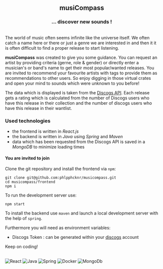 <h2><p align=center>musiCompass</p></h3>
<h3><p align=center>... discover new sounds !</p></h3>
<br/>
The world of music often seems infinite like the universe itself. We often catch a name here or there or just a genre we are interested in and then it it is often difficult to find a proper release to start listening. 

**musiCompass** was created to give you some guidance. You can request an artist by providing criteria (gerne, role & gender) or directly enter a musician's or band's name to get their most popular/wanted releases. 
You are invited to recommend your favourite artists with tags to provide them as recommendations to other users.
So enjoy digging in those virtual crates and open your mind to sounds which were unknown to you before!

The data which is displayed is taken from the [Discogs API](https://www.discogs.com/developers). Each release gets a rating which is calculated from the number of Discogs users who have this release in their collection and the number of discogs users who have this release in their wantlist.

### Used technologies

- the frontend is written in *React.js*
- the backend is written in *Java* using *Spring* and *Maven*
- data which has been requested from the Discogs API is saved in a *MongoDB* to minimize loading times

#### You are invited to join

Clone the git repository and install the frontend via `npm`:

```
git clone git@github.com:phlpphcknr/musicompass.git
cd musicompass/frontend
npm i
```

To run the development server use:

```
npm start
```

To install the backend use `maven` and launch a local development server with the help of `spring`.

Furthermore you will need as environment variables:
- Discogs Token : can be generated within your [discogs](https://www.discogs.com/) account 

Keep on coding! 
<br/>
<br/>
<p>
<img alt="React" src="https://img.shields.io/badge/-React-blue?logo=react&style=flat"/>  
<img alt="Java" src="https://img.shields.io/badge/-Java-brown?logo=java&style=flat"/> 
<img alt="Spring" src="https://img.shields.io/badge/-Spring-lightgrey?logo=spring&style=flat"/>  
<img alt="Docker" src="https://img.shields.io/badge/-Docker-grey?logo=docker&style=flat"/>  
<img alt="MongoDb" src="https://img.shields.io/badge/-MongoDb-green?logo=mongodb&style=flat"/>
</p>
